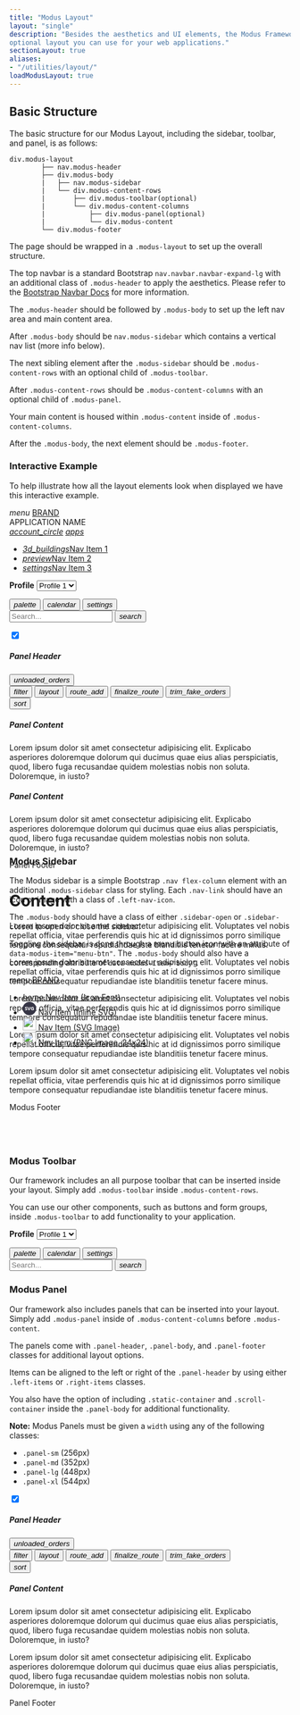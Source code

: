 ```yaml
---
title: "Modus Layout"
layout: "single"
description: "Besides the aesthetics and UI elements, the Modus Framework has an
optional layout you can use for your web applications."
sectionLayout: true
aliases:
- "/utilities/layout/"
loadModusLayout: true
---
```


## Basic Structure

The basic structure for our Modus Layout, including the sidebar,
toolbar, and panel, is as follows:

```text
div.modus-layout
        ├── nav.modus-header
        ├── div.modus-body
        |   ├── nav.modus-sidebar
        |   └── div.modus-content-rows
        |       ├── div.modus-toolbar(optional)
        |       └── div.modus-content-columns
        |           ├── div.modus-panel(optional)
        |           └── div.modus-content
        └── div.modus-footer
```

The page should be wrapped in a `.modus-layout` to set up the
overall structure.

The top navbar is a standard Bootstrap
`nav.navbar.navbar-expand-lg` with an additional class of
`.modus-header` to apply the aesthetics. Please refer to the
<a href="https://getbootstrap.com/docs/4.6/components/navbar/">Bootstrap Navbar Docs</a>
for more information.

The `.modus-header` should be followed by
`.modus-body` to set up the left nav area and main content
area.

After `.modus-body` should be
`nav.modus-sidebar` which contains a vertical nav list (more
info below).

The next sibling element after the `.modus-sidebar` should be
`.modus-content-rows` with an optional child of
`.modus-toolbar`.

After `.modus-content-rows` should be
`.modus-content-columns` with an optional child of
`.modus-panel`.

Your main content is housed within `.modus-content` inside of
`.modus-content-columns`.

After the `.modus-body`, the next element should be
`.modus-footer`.

### Interactive Example

To help illustrate how all the layout elements look when displayed
we have this interactive example.

<div class="guide-example-block d-flex position-relative">
  <div class="guide-sample position-relative p-0 border bg-transparent" id="interactiveExample"
        style="height: 600px; z-index: 10;">
        <!-- Modus Layout Page Wrapper -->
        <div class="modus-layout">
          <!-- Modus Header -->
          <nav class="navbar nav navbar-expand-lg modus-header" id="modusHeader">
            <!-- Menu Button -->
            <a id="menuButton" data-modus-item="menu-btn"><i class="modus-icon material-icons menu-btn">menu</i></a>
            <!-- Navbar Brand -->
            <a href="#interactive-example" class="navbar-brand">BRAND</a>
            <div class="navbar-nav mr-auto">
              <div class="navbar-text">
                <span class="h3">APPLICATION NAME</span>
              </div>
            </div>
            <!-- Navbar Nav -->
            <div class="collapse navbar-collapse">
              <div class="navbar-nav ml-auto">
                <a href="#interactive-example" class="btn btn-lg btn-icon-only btn-text-primary"><i
                    class="modus-icon material-icons">account_circle</i></a>
                <a href="#interactive-example" class="btn btn-lg btn-icon-only btn-text-primary"><i
                    class="modus-icon material-icons">apps</i></a>
              </div>
            </div>
          </nav>
          <!-- Modus Body Wrapper -->
          <div class="modus-body sidebar-closed" data-modus-item="body" id="modusBody">
            <nav class="nav flex-column modus-sidebar" id="modusSidebar">
              <!-- Modus Sidebar -->
              <ul>
                <li>
                  <a href="#interactive-example" class="nav-link active">
                  <span class="left-nav-icon"><i class="modus-icons">3d_buildings</i></span>Nav Item 1</a>
                </li>
                <li>
                  <a href="#interactive-example" class="nav-link">
                  <span class="left-nav-icon"><i class="modus-icons">preview</i></span>Nav Item 2</a>
                </li>
                <li>
                  <a href="#interactive-example" class="nav-link">
                  <span class="left-nav-icon"><i class="modus-icon material-icons">settings</i></span>Nav Item 3</a>
                </li>
              </ul>
            </nav>
            <div class="modus-content-rows" id="modusContentRows">
              <div class="modus-toolbar" id="modusToolbar">
                <!-- Modus Toolbar -->
                <form class="form-inline ml-3 mr-5">
                  <div class="form-group">
                    <label class="mr-2" for="profiles"><strong>Profile</strong></label>
                    <select class="form-control" name="profiles" id="profiles">
                      <option>Profile 1</option>
                      <option>Profile 2</option>
                      <option>Profile 3</option>
                    </select>
                  </div>
                </form>
                <button class="btn btn-text-dark btn-lg btn-icon-only">
                  <i class="modus-icon material-icons">palette</i>
                </button>
                <button class="btn btn-text-dark btn-lg btn-icon-only">
                  <i class="modus-icons">calendar</i>
                </button>
                <button class="btn btn-text-dark btn-lg btn-icon-only">
                  <i class="modus-icon material-icons">settings</i>
                </button>
                <form class="form-inline ml-5" onsubmit="return false;">
                  <input type="text" class="form-control" placeholder="Search..." />
                  <button class="btn btn-text-dark btn-lg btn-icon-only ml-2">
                    <i class="modus-icon material-icons">search</i>
                  </button>
                </form>
              </div>
              <div class="modus-content-columns" id="modusContentColumns">
                <div class="modus-panel panel-lg shadow-sm bg-transparent" id="modusPanel">
                  <!-- Modus Panel -->
                  <!-- Panel Header -->
                  <div class="panel-header bg-transparent">
                    <div class="left-items ml-2">
                      <div class="custom-control custom-switch">
                        <input type="checkbox" checked="" class="custom-control-input" id="customSwitch"
                          name="example1" />
                        <label class="custom-control-label" for="customSwitch"></label>
                      </div>
                    </div>
                    <h5>Panel Header</h5>
                    <div class="right-items mr-2">
                      <button class="btn btn-icon-only btn-text-dark">
                        <i class="modus-icons">unloaded_orders</i>
                      </button>
                    </div>
                  </div>
                  <!-- Panel Body -->
                  <div class="panel-body" style="flex-grow: 1;">
                    <div class="static-container">
                      <div class="d-flex">
                        <button class="btn btn-icon-only btn-text-dark">
                          <i class="modus-icons">filter</i>
                        </button>
                        <button class="btn btn-icon-only btn-text-dark">
                          <i class="modus-icons">layout</i>
                        </button>
                        <button class="btn btn-icon-only btn-text-dark">
                          <i class="modus-icons">route_add</i>
                        </button>
                        <button class="btn btn-icon-only btn-text-dark disabled">
                          <i class="modus-icons">finalize_route</i>
                        </button>
                        <button class="btn btn-icon-only btn-text-dark disabled">
                          <i class="modus-icons">trim_fake_orders</i>
                        </button>
                      </div>
                      <div class="d-flex">
                        <button class="btn btn-icon-only btn-text-dark align-self-end">
                          <i class="modus-icons">sort</i>
                        </button>
                      </div>
                    </div>
                    <div class="scroll-container p-2">
                      <div class="card">
                        <div class="card-body">
                          <h5 class="card-title">Panel Content</h5>
                          <p>
                            Lorem ipsum dolor sit amet consectetur adipisicing
                            elit. Explicabo asperiores doloremque dolorum qui
                            ducimus quae eius alias perspiciatis, quod, libero
                            fuga recusandae quidem molestias nobis non soluta.
                            Doloremque, in iusto?
                          </p>
                        </div>
                      </div>
                      <div class="card mt-3">
                        <div class="card-body">
                          <h5 class="card-title">Panel Content</h5>
                          <p>
                            Lorem ipsum dolor sit amet consectetur adipisicing
                            elit. Explicabo asperiores doloremque dolorum qui
                            ducimus quae eius alias perspiciatis, quod, libero
                            fuga recusandae quidem molestias nobis non soluta.
                            Doloremque, in iusto?
                          </p>
                        </div>
                      </div>
                    </div>
                  </div>
                  <!-- Panel Footer -->
                  <div class="panel-footer">Panel Footer</div>
                </div>
                <div class="modus-content p-5" id="modusContent">
                  <!-- Modus Content -->
                  <h1>Content</h1>
                  <p>
                    Lorem ipsum dolor sit amet consectetur adipisicing elit.
                    Voluptates vel nobis repellat officia, vitae perferendis
                    quis hic at id dignissimos porro similique tempore
                    consequatur repudiandae iste blanditiis tenetur facere
                    minus.
                  </p>
                  <p>
                    Lorem ipsum dolor sit amet consectetur adipisicing elit.
                    Voluptates vel nobis repellat officia, vitae perferendis
                    quis hic at id dignissimos porro similique tempore
                    consequatur repudiandae iste blanditiis tenetur facere
                    minus.
                  </p>
                  <p>
                    Lorem ipsum dolor sit amet consectetur adipisicing elit.
                    Voluptates vel nobis repellat officia, vitae perferendis
                    quis hic at id dignissimos porro similique tempore
                    consequatur repudiandae iste blanditiis tenetur facere
                    minus.
                  </p>
                  <p>
                    Lorem ipsum dolor sit amet consectetur adipisicing elit.
                    Voluptates vel nobis repellat officia, vitae perferendis
                    quis hic at id dignissimos porro similique tempore
                    consequatur repudiandae iste blanditiis tenetur facere
                    minus.
                  </p>
                  <p>
                    Lorem ipsum dolor sit amet consectetur adipisicing elit.
                    Voluptates vel nobis repellat officia, vitae perferendis
                    quis hic at id dignissimos porro similique tempore
                    consequatur repudiandae iste blanditiis tenetur facere
                    minus.
                  </p>
                </div>
              </div>
            </div>
          </div>
          <!-- Modus Footer -->
          <div class="modus-footer">Modus Footer</div>
        </div>
      </div>
</div>

### Modus Sidebar

The Modus sidebar is a simple Bootstrap
<code>.nav flex-column</code> element with an additional
<code>.modus-sidebar</code> class for styling. Each
<code>.nav-link</code> should have an icon or image with a class of
<code>.left-nav-icon</code>.

The <code>.modus-body</code> should have a class of either
<code>.sidebar-open</code> or <code>.sidebar-closed</code> to open or
close the sidebar.

Toggling the sidebar is done through a menu button icon with an
attribute of <code>data-modus-item="menu-btn"</code>. The
<code>.modus-body</code> should also have a corresponding attribute of
<code>data-modus-item="body"</code>.

<div class="guide-example-block d-flex position-relative">
      <div class="guide-sample position-relative p-0 border bg-transparent" style="height: 300px; z-index: 10;" id="sidebarExample">
        <!-- Modus Layout Page Wrapper -->
        <div class="modus-layout">
          <!-- Modus Header -->
          <nav class="navbar navbar-expand-lg modus-header">
            <a data-modus-item="menu-btn"><i class="modus-icon material-icons menu-btn">menu</i></a>
            <a href="#modus-sidebar" class="navbar-brand">BRAND</a>
          </nav>
          <!-- Modus Body Wrapper -->
          <div class="modus-body sidebar-open bg-transparent" data-modus-item="body">
            <!-- Modus Sidebar -->
            <nav class="nav flex-column modus-sidebar">
              <ul>
                <li>
                  <a class="nav-link active" href="#modus-sidebar"><span class="left-nav-icon"><i
                        class="material-icons">home</i></span>
                    Nav Item (Icon Font)
                  </a>
                </li>
                <li>
                  <a class="nav-link" href="#modus-sidebar"><span class="left-nav-icon">
                  <svg height="24" width="24">
                        <circle cx="12" cy="12" r="12" fill="#363545"></circle>
                        <text fill="#ffffff" text-anchor="middle" font-size="9" font-weight="700"
                          font-family="Open Sans" x="12" y="15">
                          SVG
                        </text>
                      </svg></span>
                    Nav Item (Inline SVG)
                  </a>
                </li>
                <li>
                  <a class="nav-link" href="#modus-sidebar"><span class="left-nav-icon">
                  <img src="/img/route.svg" height="24" width="24" alt="" /></span>
                    Nav Item (SVG Image)
                  </a>
                </li>
                <li>
                  <a class="nav-link" href="#modus-sidebar"><span class="left-nav-icon">
                  <img src="/img/check-mark-orange.png" height="24" width="24"
                        style="min-width: 24px;" alt="" /></span>
                    Nav Item (PNG Image, 24x24)
                  </a>
                </li>
              </ul>
            </nav>
          </div>
        </div>
      </div>
</div>

### Modus Toolbar

Our framework includes an all purpose toolbar that can be inserted
inside your layout. Simply add `.modus-toolbar` inside
`.modus-content-rows`.

You can use our other components, such as buttons and form groups,
inside `.modus-toolbar` to add functionality to your
application.

<div class="guide-example-block d-flex position-relative">
  <div class="guide-sample position-relative p-0 bg-transparent" style="z-index: 10;" id="example-block2">
    <!-- Modus Layout Page Wrapper -->
    <div class="modus-layout">
      <!-- Modus Body Wrapper -->
      <div class="modus-body">
        <div class="modus-content-rows">
          <!-- Modus Toolbar -->
          <div class="modus-toolbar">
            <form class="form-inline ml-3 mr-5">
              <div class="form-group">
                <label class="mr-2" for="profiles"><strong>Profile</strong></label>
                <select class="form-control" name="profiles" id="profiles">
                  <option>Profile 1</option>
                  <option>Profile 2</option>
                  <option>Profile 3</option>
                </select>
              </div>
            </form>
            <button class="btn btn-text-dark btn-lg btn-icon-only">
              <i class="modus-icon material-icons">palette</i>
            </button>
            <button class="btn btn-text-dark btn-lg btn-icon-only">
              <i class="modus-icons">calendar</i>
            </button>
            <button class="btn btn-text-dark btn-lg btn-icon-only">
              <i class="modus-icon material-icons">settings</i>
            </button>
            <form class="form-inline ml-5" onsubmit="return false;">
              <input type="text" class="form-control" placeholder="Search..." />
              <button class="btn btn-text-dark btn-lg btn-icon-only ml-2">
                <i class="modus-icon material-icons">search</i>
              </button>
            </form>
          </div>
        </div>
      </div>
    </div>
  </div>
</div>

### Modus Panel

Our framework also includes panels that can be inserted into your
layout. Simply add `.modus-panel` inside of
`.modus-content-columns` before `.modus-content`.

The panels come with `.panel-header`,
`.panel-body`, and `.panel-footer` classes for
additional layout options.

Items can be aligned to the left or right of the
`.panel-header` by using either `.left-items` or
`.right-items` classes.

You also have the option of including `.static-container` and
`.scroll-container` inside the `.panel-body` for
additional functionality.

**Note:** Modus Panels must be given a `width` using any of the following classes:

- `.panel-sm` (256px)
- `.panel-md` (352px)
- `.panel-lg` (448px)
- `.panel-xl` (544px)

<div class="guide-example-block d-flex position-relative">
  <div class="guide-sample position-relative p-0 border bg-transparent" style="height: 400px; z-index: 10;" id="example-block3">
    <!-- Modus Layout Page Wrapper -->
    <div class="modus-layout">
      <!-- Modus Body Wrapper -->
      <div class="modus-body">
        <div class="modus-content-rows">
          <div class="modus-content-columns">
            <!-- Modus Panel -->
            <div class="modus-panel panel-lg shadow-sm bg-transparent">
              <!-- Panel Header -->
              <div class="panel-header bg-transparent">
                <div class="left-items ml-2">
                  <div class="custom-control custom-switch">
                    <input type="checkbox" checked class="custom-control-input" id="exampleSwitch"
                      name="exampleSwitch" />
                    <label class="custom-control-label" for="exampleSwitch"></label>
                  </div>
                </div>
                <h5>Panel Header</h5>
                <div class="right-items mr-2">
                  <button class="btn btn-icon-only btn-text-dark">
                    <i class="modus-icons">unloaded_orders</i>
                  </button>
                </div>
              </div>
              <!-- Panel Body -->
              <div class="panel-body" style="flex-grow: 1;">
                <!-- Static Container -->
                <div class="static-container">
                  <div class="d-flex">
                    <button class="btn btn-icon-only btn-text-dark">
                      <i class="modus-icons">filter</i>
                    </button>
                    <button class="btn btn-icon-only btn-text-dark">
                      <i class="modus-icons">layout</i>
                    </button>
                    <button class="btn btn-icon-only btn-text-dark">
                      <i class="modus-icons">route_add</i>
                    </button>
                    <button class="btn btn-icon-only btn-text-dark disabled">
                      <i class="modus-icons">finalize_route</i>
                    </button>
                    <button class="btn btn-icon-only btn-text-dark disabled">
                      <i class="modus-icons">trim_fake_orders</i>
                    </button>
                  </div>
                  <div class="d-flex">
                    <button class="btn btn-icon-only btn-text-dark align-self-end">
                      <i class="modus-icons">sort</i>
                    </button>
                  </div>
                </div>
                <!-- Scroll Container -->
                <div class="scroll-container p-2">
                  <div class="card">
                    <div class="card-body">
                      <h5 class="card-title">Panel Content</h5>
                      <p>
                        Lorem ipsum dolor sit amet consectetur adipisicing
                        elit. Explicabo asperiores doloremque dolorum qui
                        ducimus quae eius alias perspiciatis, quod, libero
                        fuga recusandae quidem molestias nobis non soluta.
                        Doloremque, in iusto?
                      </p>
                      <p>
                        Lorem ipsum dolor sit amet consectetur adipisicing
                        elit. Explicabo asperiores doloremque dolorum qui
                        ducimus quae eius alias perspiciatis, quod, libero
                        fuga recusandae quidem molestias nobis non soluta.
                        Doloremque, in iusto?
                      </p>
                    </div>
                  </div>
                </div>
              </div>
              <!-- Panel Footer -->
              <div class="panel-footer">Panel Footer</div>
            </div>
            <!-- Modus Content -->
            <div class="modus-content"></div>
          </div>
        </div>
      </div>
    </div>
  </div>
</div>
